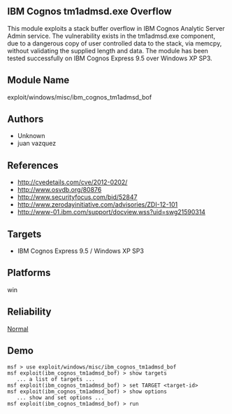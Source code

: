 ## IBM Cognos tm1admsd.exe Overflow

This module exploits a stack buffer overflow in IBM Cognos 
Analytic Server Admin service. The vulnerability exists in 
the tm1admsd.exe component, due to a dangerous copy of user 
controlled data to the stack, via memcpy, without validating 
the supplied length and data. The module has been tested 
successfully on IBM Cognos Express 9.5 over Windows XP SP3.


## Module Name
exploit/windows/misc/ibm_cognos_tm1admsd_bof

## Authors
* Unknown
* juan vazquez


## References
* http://cvedetails.com/cve/2012-0202/
* http://www.osvdb.org/80876
* http://www.securityfocus.com/bid/52847
* http://www.zerodayinitiative.com/advisories/ZDI-12-101
* http://www-01.ibm.com/support/docview.wss?uid=swg21590314



## Targets
* IBM Cognos Express 9.5 / Windows XP SP3


## Platforms
win

## Reliability
[Normal](https://github.com/rapid7/metasploit-framework/wiki/Exploit-Ranking)

## Demo

```
msf > use exploit/windows/misc/ibm_cognos_tm1admsd_bof
msf exploit(ibm_cognos_tm1admsd_bof) > show targets
   ... a list of targets ...
msf exploit(ibm_cognos_tm1admsd_bof) > set TARGET <target-id>
msf exploit(ibm_cognos_tm1admsd_bof) > show options
   ... show and set options ...
msf exploit(ibm_cognos_tm1admsd_bof) > run
```
    
    